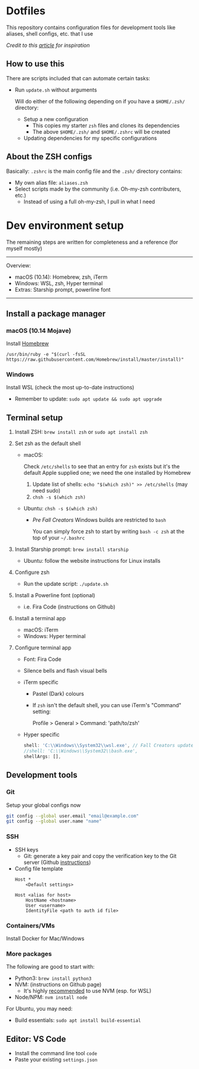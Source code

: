 # Dotfiles

This repository contains configuration files for development tools like aliases, shell configs, etc. that I use

*Credit to this [article](https://dev.to/netguru/howto-my-terminal-shell-setup-hyper-js-zsh-starship-2j2k) for inspiration*

## How to use this

There are scripts included that can automate certain tasks:
- Run `update.sh` without arguments

    Will do either of the following depending on if you have a `$HOME/.zsh/` directory:
    - Setup a new configuration
        - This copies my starter `zsh` files and clones its dependencies
        - The above `$HOME/.zsh/` and `$HOME/.zshrc` will be created
    - Updating dependencies for my specific configurations

## About the ZSH configs

Basically: `.zshrc` is the main config file and the `.zsh/` directory contains:
- My own alias file: `aliases.zsh`
- Select scripts made by the community (i.e. Oh-my-zsh contributers, etc.)
    - Instead of using a full oh-my-zsh, I pull in what I need

# Dev environment setup

The remaining steps are written for completeness and a reference (for myself mostly)

---
Overview:
- macOS (10.14): Homebrew, zsh, iTerm
- Windows: WSL, zsh, Hyper terminal
- Extras: Starship prompt, powerline font

---

## Install a package manager

### macOS (10.14 Mojave)

Install [Homebrew](https://brew.sh/)

```
/usr/bin/ruby -e "$(curl -fsSL https://raw.githubusercontent.com/Homebrew/install/master/install)"
```

### Windows

Install WSL (check the most up-to-date instructions)
- Remember to update: `sudo apt update && sudo apt upgrade`

## Terminal setup

1. Install ZSH: `brew install zsh` or `sudo apt install zsh`

2. Set zsh as the default shell

    - macOS:

        Check `/etc/shells` to see that an entry for `zsh` exists but it's the default Apple supplied one; we need the one installed by Homebrew
        1. Update list of shells: `echo "$(which zsh)" >> /etc/shells` (may need sudo)
        2. `chsh -s $(which zsh)`

    - Ubuntu: `chsh -s $(which zsh)` 
        - *Pre Fall Creators* Windows builds are restricted to `bash`
            
            You can simply force zsh to start by writing `bash -c zsh` at the top of your `~/.bashrc`

3. Install Starship prompt: `brew install starship`
    - Ubuntu: follow the website instructions for Linux installs

4. Configure zsh
    - Run the update script: `./update.sh`

5. Install a Powerline font (optional)
  	- i.e. Fira Code (instructions on Github)

6. Install a terminal app 
    - macOS: iTerm
    - Windows: Hyper terminal

7. Configure terminal app 
    - Font: Fira Code
    - Silence bells and flash visual bells

    - iTerm specific
        - Pastel (Dark) colours
        - If `zsh` isn't the default shell, you can use iTerm's "Command" setting:
            
            Profile > General > Command: 'path/to/zsh'
    - Hyper specific
        ```javascript
        shell: 'C:\\Windows\\System32\\wsl.exe', // Fall Creators update
        //shell: 'C:\\Windows\\System32\\bash.exe',
        shellArgs: [],
        ```

## Development tools

### Git

Setup your global configs now

```bash
git config --global user.email "email@example.com"
git config --global user.name "name"
```

### SSH

- SSH keys
    - Git: generate a key pair and copy the verification key to the Git server (Github [instructions](https://help.github.com/en/github/authenticating-to-github/connecting-to-github-with-ssh))
- Config file template
    ```
    Host *
        <Default settings>
    
    Host <alias for host>
        HostName <hostname>
        User <username>
        IdentityFile <path to auth id file>
    ```

### Containers/VMs

Install Docker for Mac/Windows

### More packages

The following are good to start with:
- Python3: `brew install python3`
- NVM: (instructions on Github page)
    - It's highly [recommended](https://docs.npmjs.com/resolving-eacces-permissions-errors-when-installing-packages-globally) to use NVM (esp. for WSL)
- Node/NPM: `nvm install node`

For Ubuntu, you may need:
- Build essentials: `sudo apt install build-essential`

## Editor: VS Code

- Install the command line tool `code`
- Paste your existing `settings.json`
